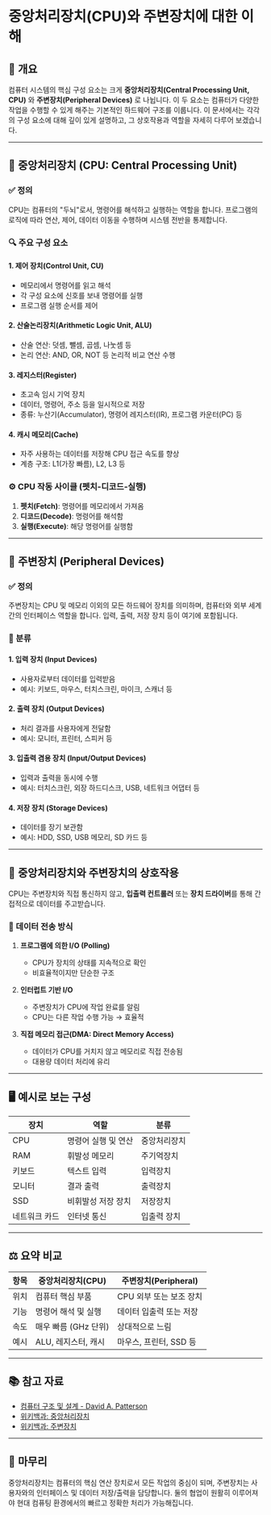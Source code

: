 # 중앙처리장치(CPU)와 주변장치에 대한 이해

## 📌 개요

컴퓨터 시스템의 핵심 구성 요소는 크게 **중앙처리장치(Central Processing Unit, CPU)** 와 **주변장치(Peripheral Devices)** 로 나뉩니다. 이 두 요소는 컴퓨터가 다양한 작업을 수행할 수 있게 해주는 기본적인 하드웨어 구조를 이룹니다. 이 문서에서는 각각의 구성 요소에 대해 깊이 있게 설명하고, 그 상호작용과 역할을 자세히 다루어 보겠습니다.

---

## 🧠 중앙처리장치 (CPU: Central Processing Unit)

### ✅ 정의

CPU는 컴퓨터의 "두뇌"로서, 명령어를 해석하고 실행하는 역할을 합니다. 프로그램의 로직에 따라 연산, 제어, 데이터 이동을 수행하며 시스템 전반을 통제합니다.

### 🔍 주요 구성 요소

#### 1. 제어 장치(Control Unit, CU)

- 메모리에서 명령어를 읽고 해석
- 각 구성 요소에 신호를 보내 명령어를 실행
- 프로그램 실행 순서를 제어

#### 2. 산술논리장치(Arithmetic Logic Unit, ALU)

- 산술 연산: 덧셈, 뺄셈, 곱셈, 나눗셈 등
- 논리 연산: AND, OR, NOT 등 논리적 비교 연산 수행

#### 3. 레지스터(Register)

- 초고속 임시 기억 장치
- 데이터, 명령어, 주소 등을 일시적으로 저장
- 종류: 누산기(Accumulator), 명령어 레지스터(IR), 프로그램 카운터(PC) 등

#### 4. 캐시 메모리(Cache)

- 자주 사용하는 데이터를 저장해 CPU 접근 속도를 향상
- 계층 구조: L1(가장 빠름), L2, L3 등

### ⚙️ CPU 작동 사이클 (펫치-디코드-실행)

1. **펫치(Fetch)**: 명령어를 메모리에서 가져옴
2. **디코드(Decode)**: 명령어를 해석함
3. **실행(Execute)**: 해당 명령어를 실행함

---

## 📡 주변장치 (Peripheral Devices)

### ✅ 정의

주변장치는 CPU 및 메모리 이외의 모든 하드웨어 장치를 의미하며, 컴퓨터와 외부 세계 간의 인터페이스 역할을 합니다. 입력, 출력, 저장 장치 등이 여기에 포함됩니다.

### 📂 분류

#### 1. 입력 장치 (Input Devices)

- 사용자로부터 데이터를 입력받음
- 예시: 키보드, 마우스, 터치스크린, 마이크, 스캐너 등

#### 2. 출력 장치 (Output Devices)

- 처리 결과를 사용자에게 전달함
- 예시: 모니터, 프린터, 스피커 등

#### 3. 입출력 겸용 장치 (Input/Output Devices)

- 입력과 출력을 동시에 수행
- 예시: 터치스크린, 외장 하드디스크, USB, 네트워크 어댑터 등

#### 4. 저장 장치 (Storage Devices)

- 데이터를 장기 보관함
- 예시: HDD, SSD, USB 메모리, SD 카드 등

---

## 🔁 중앙처리장치와 주변장치의 상호작용

CPU는 주변장치와 직접 통신하지 않고, **입출력 컨트롤러** 또는 **장치 드라이버**를 통해 간접적으로 데이터를 주고받습니다.

### 📡 데이터 전송 방식

1. **프로그램에 의한 I/O (Polling)**

   - CPU가 장치의 상태를 지속적으로 확인
   - 비효율적이지만 단순한 구조

2. **인터럽트 기반 I/O**

   - 주변장치가 CPU에 작업 완료를 알림
   - CPU는 다른 작업 수행 가능 → 효율적

3. **직접 메모리 접근(DMA: Direct Memory Access)**
   - 데이터가 CPU를 거치지 않고 메모리로 직접 전송됨
   - 대용량 데이터 처리에 유리

---

## 🖥️ 예시로 보는 구성

| 장치          | 역할                | 분류         |
| ------------- | ------------------- | ------------ |
| CPU           | 명령어 실행 및 연산 | 중앙처리장치 |
| RAM           | 휘발성 메모리       | 주기억장치   |
| 키보드        | 텍스트 입력         | 입력장치     |
| 모니터        | 결과 출력           | 출력장치     |
| SSD           | 비휘발성 저장 장치  | 저장장치     |
| 네트워크 카드 | 인터넷 통신         | 입출력 장치  |

---

## ⚖️ 요약 비교

| 항목 | 중앙처리장치(CPU)    | 주변장치(Peripheral)    |
| ---- | -------------------- | ----------------------- |
| 위치 | 컴퓨터 핵심 부품     | CPU 외부 또는 보조 장치 |
| 기능 | 명령어 해석 및 실행  | 데이터 입출력 또는 저장 |
| 속도 | 매우 빠름 (GHz 단위) | 상대적으로 느림         |
| 예시 | ALU, 레지스터, 캐시  | 마우스, 프린터, SSD 등  |

---

## 📚 참고 자료

- [컴퓨터 구조 및 설계 - David A. Patterson](https://book.naver.com/bookdb/book_detail.nhn?bid=18198013)
- [위키백과: 중앙처리장치](https://ko.wikipedia.org/wiki/%EC%A4%91%EC%95%99_%EC%B2%98%EB%A6%AC_%EC%9E%A5%EC%B9%98)
- [위키백과: 주변장치](https://ko.wikipedia.org/wiki/%EC%A3%BC%EB%B3%80_%EC%9E%A5%EC%B9%98)

---

## 🧠 마무리

중앙처리장치는 컴퓨터의 핵심 연산 장치로서 모든 작업의 중심이 되며, 주변장치는 사용자와의 인터페이스 및 데이터 저장/출력을 담당합니다. 둘의 협업이 원활히 이루어져야 현대 컴퓨팅 환경에서의 빠르고 정확한 처리가 가능해집니다.
